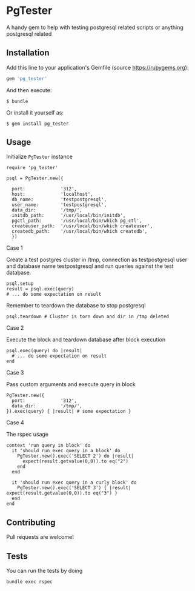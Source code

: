 # PgTester

A handy gem to help with testing postgresql related scripts or anything postgresql related

## Installation

Add this line to your application's Gemfile (source https://rubygems.org):

```ruby
gem 'pg_tester'
```

And then execute:

    $ bundle

Or install it yourself as:

    $ gem install pg_tester

## Usage

Initialize `PgTester` instance

```
require 'pg_tester'

psql = PgTester.new({

  port:             '312',
  host:             'localhost',
  db_name:          'testpostgresql',
  user_name:        'testpostgresql',
  data_dir:         '/tmp/',
  initdb_path:      '/usr/local/bin/initdb',
  pgctl_path:       '/usr/local/bin/which pg_ctl',
  createuser_path:  '/usr/local/bin/which createuser',
  createdb_path:    '/usr/local/bin/which createdb',
  })
```

Case 1

Create a test postgres cluster in /tmp, connection as testpostgresql user and database name testpostgresql and run queries against the test database.
```
psql.setup 
result = psql.exec(query)
# ... do some expectation on result
```

Remember to teardown the database to stop postgresql
```
psql.teardown # Cluster is torn down and dir in /tmp deleted
```

Case 2 

Execute the block and teardown database after block execution
```
psql.exec(query) do |result|
  # ... do some expectation on result
end
```

Case 3 

Pass custom arguments and execute query in block
```
PgTester.new({
  port:             '312',
  data_dir:         '/tmp/',
}).exec(query) { |result| # some expectation }
```

Case 4 

The rspec usage

```
context 'run query in block' do
  it 'should run exec query in a block' do
    PgTester.new().exec('SELECT 2') do |result|
      expect(result.getvalue(0,0)).to eq("2")
    end
  end

  it 'should run exec query in a curly block' do
    PgTester.new().exec('SELECT 3') { |result| expect(result.getvalue(0,0)).to eq("3") }
  end
end

```

## Contributing

Pull requests are welcome! 

## Tests

You can run the tests by doing

`bundle exec rspec`
